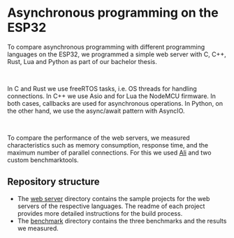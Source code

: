 # Asynchronous programming on the ESP32
To compare asynchronous programming with different programming languages on the ESP32, we programmed a simple web server with C, C++, Rust, Lua and Python as part of our bachelor thesis. 

<br>

In C and Rust we use freeRTOS tasks, i.e. OS threads for handling connections. In C++ we use Asio and for Lua the NodeMCU firmware. In both cases, callbacks are used for asynchronous operations. In Python, on the other hand, we use the async/await pattern with AsyncIO.

<br>

To compare the performance of the web servers, we measured characteristics such as memory consumption, response time, and the maximum number of parallel connections.
For this we used [Ali](https://github.com/nakabonne/ali) and two custom benchmarktools.

## Repository structure
* The [web server](web_server/) directory contains the sample projects for the web servers of the respective languages. The readme of each project provides more detailed instructions for the build process.
* The [benchmark](benchmark/) directory contains the three benchmarks and the results we measured. 

